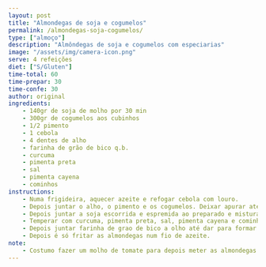```yaml
---
layout: post
title: "Almondegas de soja e cogumelos"
permalink: /almondegas-soja-cogumelos/
type: ["almoço"]
description: "Almôndegas de soja e cogumelos com especiarias"
image: "/assets/img/camera-icon.png"
serve: 4 refeições
diet: ["S/Gluten"]
time-total: 60
time-prepar: 30
time-confe: 30
author: original
ingredients:
    - 140gr de soja de molho por 30 min
    - 300gr de cogumelos aos cubinhos
    - 1/2 pimento
    - 1 cebola 
    - 4 dentes de alho
    - farinha de grão de bico q.b.
    - curcuma
    - pimenta preta
    - sal   
    - pimenta cayena
    - cominhos 
instructions:
    - Numa frigideira, aquecer azeite e refogar cebola com louro.
    - Depois juntar o alho, o pimento e os cogumelos. Deixar apurar até os cogumelos nao terem agua. Juntar um pouco de sal. Meter este preparado numa taça.
    - Depois juntar a soja escorrida e espremida ao preparado e misturar tudo com as maos.
    - Temperar com curcuma, pimenta preta, sal, pimenta cayena e cominhos e misturar tudo.
    - Depois juntar farinha de grao de bico a olho até dar para formar bolas.
    - Depois é só fritar as almondegas num fio de azeite.
note:
    - Costumo fazer um molho de tomate para depois meter as almondegas. Acompanho sempre com esparguete.
---
```




